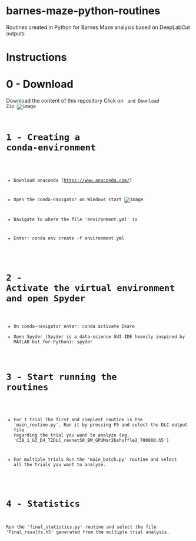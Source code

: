 # barnes-maze-python-routines
Routines created in Python for Barnes Maze analysis based on DeepLabCut outputs

# Instructions
# 0 - Download
Download the content of this repository
Click on <Code> and Download Zip
![image](https://github.com/ikaro-beraldo/barnes-maze-python-routines/assets/55361465/8d198073-95b4-49dc-ac6a-e5099ac92a1e)


# 1 - Creating a conda-environment
 - Download anaconda (https://www.anaconda.com/)
 - Open the conda-navigator on Windows start
 ![image](https://github.com/ikaro-beraldo/barnes-maze-python-routines/assets/55361465/43e0eab0-567f-4abd-92dc-b9596f6a0487)

 - Navigate to where the file 'environment.yml' is
 - Enter:
     conda env create -f environment.yml
# 2 - Activate the virtual environment and open Spyder
 - On conda-navigator enter:
     conda activate Ikaro
 - Open Spyder (Spyder is a data-science GUI IDE heavily inspired by MATLAB but for Python):
     spyder

# 3 - Start running the routines
- For 1 trial
  The first and simplest routine is the 'main_routine.py'. Run it by pressing F5 and select the DLC output file regarding the trial you want to analyze (eg. 'C38_1_G3_D4_T2DLC_resnet50_BM_GPUMar26shuffle2_700000.h5')

- For multiple trials
  Run the 'main_batch.py' routine and select all the trials you want to analyze. 

# 4 - Statistics
Run the 'final_statistics.py' routine and select the file 'Final_results.h5' generated from the multiple trial analysis.
